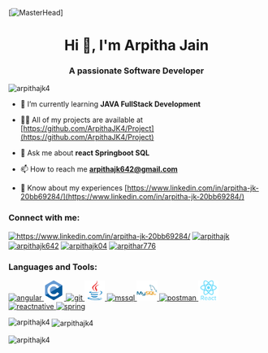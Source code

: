 
[![MasterHead](https://user-images.githubusercontent.com/74038190/241765440-80728820-e06b-4f96-9c9e-9df46f0cc0a5.gif)]

<h1 align="center">Hi 👋, I'm Arpitha Jain </h1>
<h3 align="center">A passionate Software Developer </h3>

<p align="left"> <img src="https://komarev.com/ghpvc/?username=arpithajk4&label=Profile%20views&color=0e75b6&style=flat" alt="arpithajk4" /> </p>

- 🌱 I’m currently learning **JAVA FullStack Development**

- 👨‍💻 All of my projects are available at [https://github.com/ArpithaJK4/Project](https://github.com/ArpithaJK4/Project)

- 💬 Ask me about **react Springboot SQL**

- 📫 How to reach me **arpithajk642@gmail.com**

- 📄 Know about my experiences [https://www.linkedin.com/in/arpitha-jk-20bb69284/](https://www.linkedin.com/in/arpitha-jk-20bb69284/)

<h3 align="left">Connect with me:</h3>
<p align="left">
<a href="https://linkedin.com/in/https://www.linkedin.com/in/arpitha-jk-20bb69284/" target="blank"><img align="center" src="https://raw.githubusercontent.com/rahuldkjain/github-profile-readme-generator/master/src/images/icons/Social/linked-in-alt.svg" alt="https://www.linkedin.com/in/arpitha-jk-20bb69284/" height="30" width="40" /></a>
<a href="https://fb.com/arpithajk" target="blank"><img align="center" src="https://raw.githubusercontent.com/rahuldkjain/github-profile-readme-generator/master/src/images/icons/Social/facebook.svg" alt="arpithajk" height="30" width="40" /></a>
<a href="https://www.hackerrank.com/arpithajk642" target="blank"><img align="center" src="https://raw.githubusercontent.com/rahuldkjain/github-profile-readme-generator/master/src/images/icons/Social/hackerrank.svg" alt="arpithajk642" height="30" width="40" /></a>
<a href="https://www.leetcode.com/arpithajk04" target="blank"><img align="center" src="https://raw.githubusercontent.com/rahuldkjain/github-profile-readme-generator/master/src/images/icons/Social/leet-code.svg" alt="arpithajk04" height="30" width="40" /></a>
<a href="https://auth.geeksforgeeks.org/user/arpithar776" target="blank"><img align="center" src="https://raw.githubusercontent.com/rahuldkjain/github-profile-readme-generator/master/src/images/icons/Social/geeks-for-geeks.svg" alt="arpithar776" height="30" width="40" /></a>
</p>

<h3 align="left">Languages and Tools:</h3>
<p align="left"> <a href="https://angular.io" target="_blank" rel="noreferrer"> <img src="https://angular.io/assets/images/logos/angular/angular.svg" alt="angular" width="40" height="40"/> </a> <a href="https://www.cprogramming.com/" target="_blank" rel="noreferrer"> <img src="https://raw.githubusercontent.com/devicons/devicon/master/icons/c/c-original.svg" alt="c" width="40" height="40"/> </a> <a href="https://git-scm.com/" target="_blank" rel="noreferrer"> <img src="https://www.vectorlogo.zone/logos/git-scm/git-scm-icon.svg" alt="git" width="40" height="40"/> </a> <a href="https://www.java.com" target="_blank" rel="noreferrer"> <img src="https://raw.githubusercontent.com/devicons/devicon/master/icons/java/java-original.svg" alt="java" width="40" height="40"/> </a> <a href="https://www.microsoft.com/en-us/sql-server" target="_blank" rel="noreferrer"> <img src="https://www.svgrepo.com/show/303229/microsoft-sql-server-logo.svg" alt="mssql" width="40" height="40"/> </a> <a href="https://www.mysql.com/" target="_blank" rel="noreferrer"> <img src="https://raw.githubusercontent.com/devicons/devicon/master/icons/mysql/mysql-original-wordmark.svg" alt="mysql" width="40" height="40"/> </a> <a href="https://postman.com" target="_blank" rel="noreferrer"> <img src="https://www.vectorlogo.zone/logos/getpostman/getpostman-icon.svg" alt="postman" width="40" height="40"/> </a> <a href="https://reactjs.org/" target="_blank" rel="noreferrer"> <img src="https://raw.githubusercontent.com/devicons/devicon/master/icons/react/react-original-wordmark.svg" alt="react" width="40" height="40"/> </a> <a href="https://reactnative.dev/" target="_blank" rel="noreferrer"> <img src="https://reactnative.dev/img/header_logo.svg" alt="reactnative" width="40" height="40"/> </a> <a href="https://spring.io/" target="_blank" rel="noreferrer"> <img src="https://www.vectorlogo.zone/logos/springio/springio-icon.svg" alt="spring" width="40" height="40"/> </a> </p>

<p><img align="left" src="https://github-readme-stats.vercel.app/api/top-langs?username=arpithajk4&show_icons=true&locale=en&layout=compact" alt="arpithajk4" /></p>

<p>&nbsp;<img align="center" src="https://github-readme-stats.vercel.app/api?username=arpithajk4&show_icons=true&locale=en" alt="arpithajk4" /></p>

<p><img align="center" src="https://github-readme-streak-stats.herokuapp.com/?user=arpithajk4&" alt="arpithajk4" /></p>


